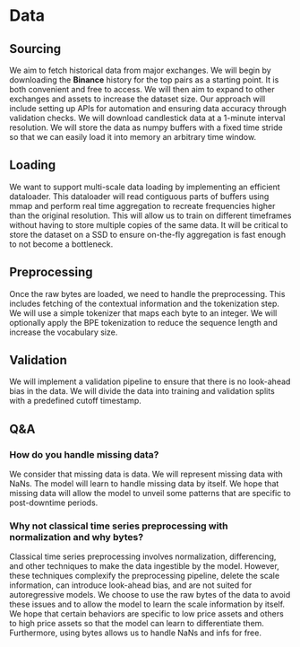 # Data

## Sourcing

We aim to fetch historical data from major exchanges. We will begin by downloading the **Binance** history for the top pairs as a starting point. It is both convenient and free to access. We will then aim to expand to other exchanges and assets to increase the dataset size. Our approach will include setting up APIs for automation and ensuring data accuracy through validation checks.
We will download candlestick data at a 1-minute interval resolution. We will store the data as numpy buffers with a fixed time stride so that we can easily load it into memory an arbitrary time window.

## Loading

We want to support multi-scale data loading by implementing an efficient dataloader. This dataloader will read contiguous parts of buffers using mmap and perform real time aggregation to recreate frequencies higher than the original resolution. This will allow us to train on different timeframes without having to store multiple copies of the same data.
It will be critical to store the dataset on a SSD to ensure on-the-fly aggregation is fast enough to not become a bottleneck.

## Preprocessing

Once the raw bytes are loaded, we need to handle the preprocessing. This includes fetching of the contextual information and the tokenization step. We will use a simple tokenizer that maps each byte to an integer. We will optionally apply the BPE tokenization to reduce the sequence length and increase the vocabulary size.

## Validation

We will implement a validation pipeline to ensure that there is no look-ahead bias in the data. We will divide the data into training and validation splits with a predefined cutoff timestamp.


## Q&A

### How do you handle missing data?
We consider that missing data is data. We will represent missing data with NaNs. The model will learn to handle missing data by itself. We hope that missing data will allow the model to unveil some patterns that are specific to post-downtime periods.

### Why not classical time series preprocessing with normalization and why bytes?
Classical time series preprocessing involves normalization, differencing, and other techniques to make the data ingestible by the model. However, these techniques complexify the preprocessing pipeline, delete the scale information, can introduce look-ahead bias, and are not suited for autoregressive models. We choose to use the raw bytes of the data to avoid these issues and to allow the model to learn the scale information by itself. We hope that certain behaviors are specific to low price assets and others to high price assets so that the model can learn to differentiate them. Furthermore, using bytes allows us to handle NaNs and infs for free.